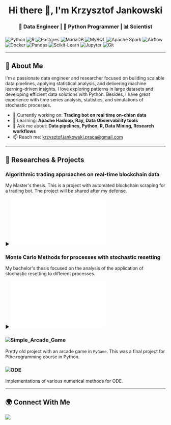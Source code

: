 <!-- GitHub README.md for a Data Engineer & Python Scientist -->

<h1 align="center">Hi there 👋, I'm Krzysztof Jankowski</h1>
<h3 align="center">🔬 Data Engineer | 🐍 Python Programmer | 📊 Scientist</h3>

![Python](https://img.shields.io/badge/Python-3776AB?logo=python&logoColor=white)
![R](https://img.shields.io/badge/R-276DC3?style=flat&logo=r&logoColor=white)
![Postgres](https://img.shields.io/badge/SQL-4479A1?logo=postgresql&logoColor=white)
![MariaDB](https://img.shields.io/badge/MariaDB-003545?style=flat&logo=mariadb&logoColor=white)
![MySQL](https://img.shields.io/badge/MySQL-4479A1?style=flat&logo=mysql&logoColor=white)
![Apache Spark](https://img.shields.io/badge/Spark-FDEE21?logo=apache-spark&logoColor=black)
![Airflow](https://img.shields.io/badge/Airflow-017CEE?logo=apache-airflow&logoColor=white)
![Docker](https://img.shields.io/badge/Docker-2496ED?logo=docker&logoColor=white)
![Pandas](https://img.shields.io/badge/Pandas-150458?logo=pandas&logoColor=white)
![Scikit-Learn](https://img.shields.io/badge/Scikit--Learn-F7931E?logo=scikit-learn&logoColor=white)
![Jupyter](https://img.shields.io/badge/Jupyter-F37626?logo=jupyter&logoColor=white)
![Git](https://img.shields.io/badge/Git-F05032?logo=git&logoColor=white)

---

## 🧠 About Me

I'm a passionate data engineer and researcher focused on building scalable data pipelines, applying statistical analysis, and delivering machine learning-driven insights. I love exploring patterns in large datasets and developing efficient data solutions with Python. Besides, I have great experience with time series analysis, statistics, and simulations of stochastic processes.

- 🔭 Currently working on: **Trading bot on real time on-chian data**
- 🌱 Learning: **Apache Hadoop, Ray, Data Observability tools**
- 💬 Ask me about: **Data pipelines, Python, R, Data Mining, Research workflows**
- 📫 Reach me: [krzysztof.jankowski.praca@gmail.com](mailto:krzysztof.jankowski.praca@gmail.com)

---
## 🔬 Researches & Projects

### Algorithmic trading approaches on real-time blockchain data
My Master's thesis. This is a project with automated blockchain scraping for a trading bot. The project will be shared after my defense.

▶️![Presentation](./master_thesis_presentaiton.pdf)

### Monte Carlo Methods for processes with stochastic resetting
My bachelor's thesis focused on the analysis of the application of stochastic resetting to different processes.

▶️![Presentation](./bachelors_thesis_presentation.pdf)

### ![Simple_Arcade_Game](https://github.com/Ziverael/Simple_Arcade_Game)
Pretty old project with an arcade game in `PyGame`. This was a final project for Pthe rogramming course in Python.


### ![ODE](https://github.com/Ziverael/RRwT-Project/blob/master/Projekt.ipynb)
Implementations of various numerical methods for ODE.


---
## 🌍 Connect With Me

<p align="left">
  <a href="https://www.linkedin.com/in/krzysztof-jankowski-993011265/" target="_blank">
    <img src="https://img.shields.io/badge/-LinkedIn-0077B5?logo=linkedin&logoColor=white&style=flat-square" />
  </a>
</p>
